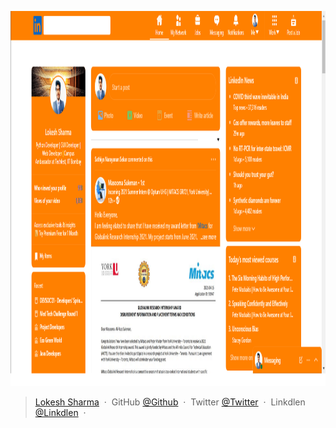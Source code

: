 
<p align="center">
  <a href="https://github.com/coder-lokesh/Linkdlen-theam">
    <img src="linkdlen.png" alt="Logo" width="700" height="600">
  </a>

> [Lokesh Sharma](http://lokesh-resume.web.app/) &nbsp;&middot;&nbsp;
> GitHub [@Github](https://github.com/coder-lokesh) &nbsp;&middot;&nbsp;
> Twitter [@Twitter](https://twitter.com/lokeshs97047988) &nbsp;&middot;&nbsp;
> Linkdlen [@Linkdlen](https://www.linkedin.com/in/lokesh-sharma-908857193/) &nbsp;&middot;&nbsp;

